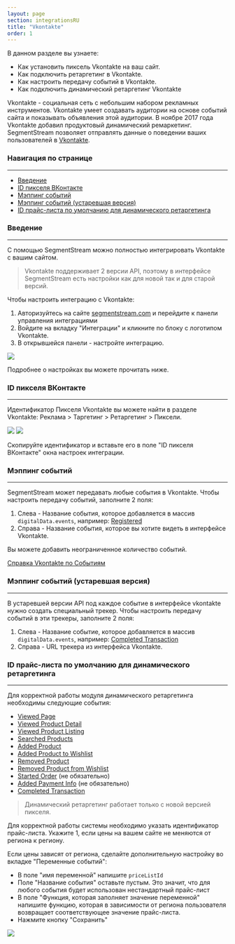 ```yaml
---
layout: page
section: integrationsRU
title: "Vkontakte"
order: 1
---
```


В данном разделе вы узнаете:
* Как установить пиксель Vkontakte на ваш сайт.
* Как подключить ретаргетинг в Vkontakte.
* Как настроить передачу событий в Vkontakte.
* Как подключить динамический ретаргетинг Vkontakte

Vkontakte - социальная сеть с небольшим набором рекламных инструментов. Vkontakte умеет создавать аудитории на основе событий сайта и показывать объявления этой аудитории. В ноябре 2017 года Vkontakte добавил продуктовый динамический ремаркетинг. SegmentStream позволяет отправлять данные о поведении ваших пользователей в [Vkontakte](https://vk.com/dev/openapi_3?f=7.%2B%D0%A0%D0%B5%D1%82%D0%B0%D1%80%D0%B3%D0%B5%D1%82%D0%B8%D0%BD%D0%B3%2B%D0%B2%2BOpen%2BAPI).

### Навигация по странице
------
<ul class="page-navigation">
  <li><a href="#0">Введение</a></li>
  <li><a href="#1">ID пикселя ВКонтакте</a></li>
  <li><a href="#2">Мэппинг событий</a></li>
  <li><a href="#3">Мэппинг событий (устаревшая версия)</a></li>
  <li><a href="#4">ID прайс-листа по умолчанию для динамического ретаргетинга</a></li>
</ul>


### <a name="0"></a>Введение
------
С помощью SegmentStream можно полностью интегрировать Vkontakte с вашим сайтом.

>Vkontakte поддерживает 2 версии API, поэтому в интерфейсе SegmentStream есть настройки как для новой так и для старой версий.

Чтобы настроить интеграцию с Vkontakte:
1. Авторизуйтесь на сайте [segmentstream.com](https://admin.segmentstream.com/) и перейдите к панели управления интеграциями
2. Войдите на вкладку "Интеграции" и кликните по блоку с логотипом Vkontakte.
3. В открывшейся панели - настройте интеграцию.

![](/img/integrations.vkontakte.1.png)

Подробнее о настройках вы можете прочитать ниже.


### <a name="1"></a>ID пикселя ВКонтакте
------
Идентификатор Пикселя Vkontakte вы можете найти в разделе Vkontakte: Реклама > Таргетинг > Ретаргетинг > Пиксели.

![](/img/integrations.vkontakte.2.png)
![](/img/integrations.vkontakte.3.png)

Скопируйте идентификатор и вставьте его в поле "ID пикселя ВКонтакте" окна настроек интеграции.

### <a name="2"></a>Мэппинг событий
------
SegmentStream может передавать любые события в Vkontakte.
Чтобы настроить передачу событий, заполните 2 поля:
1. Слева - Название события, которое добавляется в массив `digitalData.events`, например: [Registered](/events/registered)
2. Справа - Название события, которое вы хотите видеть в интерфейсе Vkontakte.

Вы можете добавить неограниченное количество событий.

[Справка Vkontakte по Событиям](https://vk.com/dev/openapi_3?f=7.%2B%D0%A0%D0%B5%D1%82%D0%B0%D1%80%D0%B3%D0%B5%D1%82%D0%B8%D0%BD%D0%B3%2B%D0%B2%2BOpen%2BAPI)

### <a name="3"></a>Мэппинг событий (устаревшая версия)
------
В устаревшей версии API под каждое событие в интерфейсе vkontakte нужно создать специальный трекер.
Чтобы настроить передачу событий в эти трекеры, заполните 2 поля:
1. Слева - Название событие, которое добавляется в массив `digitalData.events`, например: [Completed Transaction](/events/completed-transaction)
2. Справа - URL трекера из интерфейса Vkontakte.

### <a name="4"></a>ID прайс-листа по умолчанию для динамического ретаргетинга
------
Для корректной работы модуля динамического ретаргетинга необходимы следующие события:
* [Viewed Page](/events/viewed-page)
* [Viewed Product Detail](/events/viewed-product-detail)
* [Viewed Product Listing](/events/viewed-product-listing)
* [Searched Products](/events/searched-products)
* [Added Product](/events/added-product)
* [Added Product to Wishlist](/events/added-product-to-wishlist)
* [Removed Product](/events/removed-product)
* [Removed Product from Wishlist](/events/removed-product-from-wishlist)
* [Started Order](/events/started-order) (не обязательно)
* [Added Payment Info](/events/added-payment-info) (не обязательно)
* [Completed Transaction](/events/completed-transaction)

>Динамический ретаргетинг работает только с новой версией пикселя.

Для корректной работы системы необходимо указать идентификатор прайс-листа. Укажите 1, если цены на вашем сайте не меняются от региона к региону.

Если цены зависят от региона, сделайте дополнительную настройку во вкладке "Переменные событий":
 - В поле "имя переменной" напишите `priceListId`
 - Поле "Название события" оставьте пустым. Это значит, что для любого события будет использован нестандартный прайс-лист
 - В поле "Функция, которая заполняет значение переменной" напишите функцию, которая в зависимости от региона пользователя возвращает соответствующее значение прайс-листа.
 - Нажмите кнопку "Сохранить"

 ![](/img/integrations.vkontakte.4.png)
